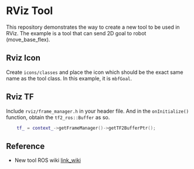 # RViz Tool

This repository demonstrates the way to create a new tool to be used in RViz. The example is a tool that can send 2D goal to robot (move_base_flex).

## Rviz Icon

Create `icons/classes` and place the icon which should be the exact same name as the tool class. In this example, it is `mbfGoal`.

## Rviz TF

Include `rviz/frame_manager.h` in your header file. And in the `onInitialize()` function, obtain the `tf2_ros::Buffer` as so.

```cpp
    tf_ = context_->getFrameManager()->getTF2BufferPtr();
```

## Reference
- New tool ROS wiki [link_wiki](http://docs.ros.org/en/kinetic/api/rviz_plugin_tutorials/html/tool_plugin_tutorial.html)
